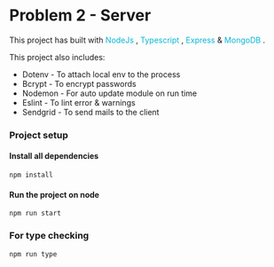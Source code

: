 # Problem 2 - Server

This project has built with <span style="color: #06b6d4"> NodeJs </span> , <span style="color: #06b6d4"> Typescript </span> , <span style="color: #06b6d4"> Express </span> & <span style="color: #06b6d4"> MongoDB </span>.

This project also includes:

- Dotenv - To attach local env to the process
- Bcrypt - To encrypt passwords
- Nodemon - For auto update module on run time
- Eslint - To lint error & warnings
- Sendgrid - To send mails to the client

### Project setup
#### Install all dependencies
```
npm install
```

#### Run the project on node
```
npm run start
```

### For type checking
```
npm run type